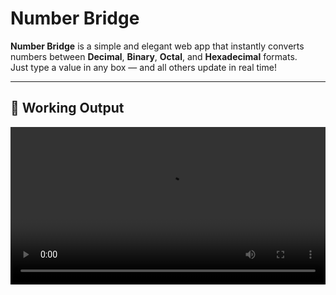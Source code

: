 #  Number Bridge

**Number Bridge** is a simple and elegant web app that instantly converts numbers between **Decimal**, **Binary**, **Octal**, and **Hexadecimal** formats.  
Just type a value in any box — and all others update in real time!

---

## 🎥 Working Output

<video src="https://github.com/ravikiran-m-p/number_bridge/blob/main/Working_output.mp4?raw=true" controls width="100%"></video>
